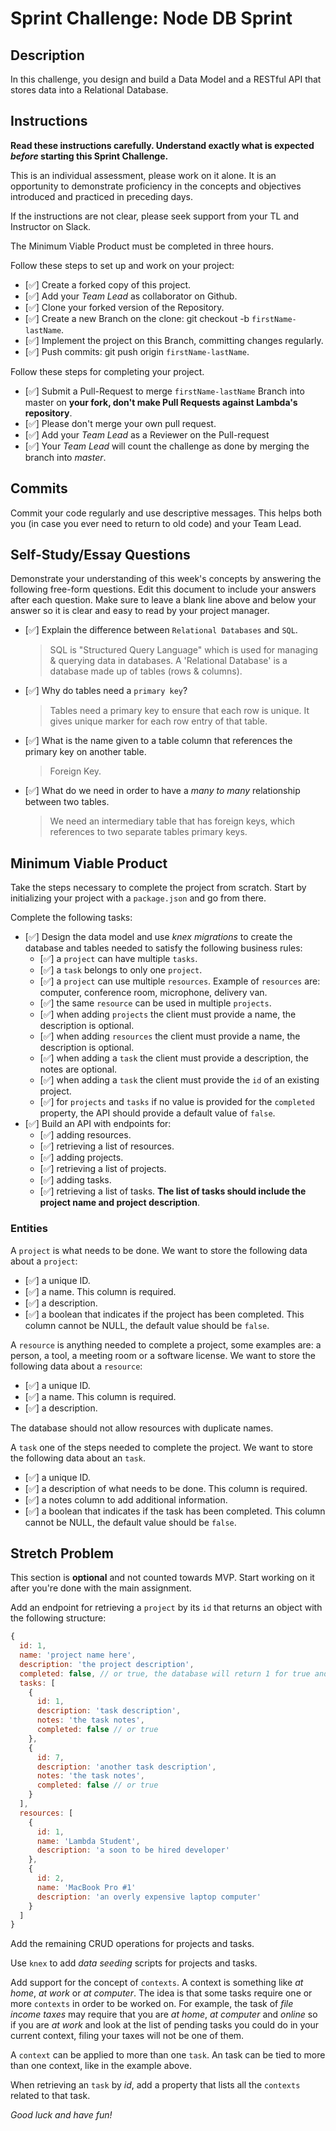 # Sprint Challenge: Node DB Sprint

## Description

In this challenge, you design and build a Data Model and a RESTful API that stores data into a Relational Database.

## Instructions

**Read these instructions carefully. Understand exactly what is expected _before_ starting this Sprint Challenge.**

This is an individual assessment, please work on it alone. It is an opportunity to demonstrate proficiency in the concepts and objectives introduced and practiced in preceding days.

If the instructions are not clear, please seek support from your TL and Instructor on Slack.

The Minimum Viable Product must be completed in three hours.

Follow these steps to set up and work on your project:

- [✅] Create a forked copy of this project.
- [✅] Add your _Team Lead_ as collaborator on Github.
- [✅] Clone your forked version of the Repository.
- [✅] Create a new Branch on the clone: git checkout -b `firstName-lastName`.
- [✅] Implement the project on this Branch, committing changes regularly.
- [✅] Push commits: git push origin `firstName-lastName`.

Follow these steps for completing your project.

- [✅] Submit a Pull-Request to merge `firstName-lastName` Branch into master on **your fork, don't make Pull Requests against Lambda's repository**.
- [✅] Please don't merge your own pull request.
- [✅] Add your _Team Lead_ as a Reviewer on the Pull-request
- [✅] Your _Team Lead_ will count the challenge as done by merging the branch into _master_.

## Commits

Commit your code regularly and use descriptive messages. This helps both you (in case you ever need to return to old code) and your Team Lead.

## Self-Study/Essay Questions

Demonstrate your understanding of this week's concepts by answering the following free-form questions. Edit this document to include your answers after each question. Make sure to leave a blank line above and below your answer so it is clear and easy to read by your project manager.

- [✅] Explain the difference between `Relational Databases` and `SQL`.

    > SQL is "Structured Query Language" which is used for managing & querying data in databases. A 'Relational Database' is a database made up of tables (rows & columns).

- [✅] Why do tables need a `primary key`?

    > Tables need a primary key to ensure that each row is unique. It gives unique marker for each row entry of that table.

- [✅] What is the name given to a table column that references the primary key on another table.

    > Foreign Key.

- [✅] What do we need in order to have a _many to many_ relationship between two tables.

    > We need an intermediary table that has foreign keys, which references to two separate tables primary keys.

## Minimum Viable Product

Take the steps necessary to complete the project from scratch. Start by initializing your project with a `package.json` and go from there.

Complete the following tasks:

- [✅] Design the data model and use _knex migrations_ to create the database and tables needed to satisfy the following business rules:
  - [✅] a `project` can have multiple `tasks`.
  - [✅] a `task` belongs to only one `project`.
  - [✅] a `project` can use multiple `resources`. Example of `resources` are: computer, conference room, microphone, delivery van.
  - [✅] the same `resource` can be used in multiple `projects`.
  - [✅] when adding `projects` the client must provide a name, the description is optional.
  - [✅] when adding `resources` the client must provide a name, the description is optional.
  - [✅] when adding a `task` the client must provide a description, the notes are optional.
  - [✅] when adding a `task` the client must provide the `id` of an existing project.
  - [✅] for `projects` and `tasks` if no value is provided for the `completed` property, the API should provide a default value of `false`.
- [✅] Build an API with endpoints for:
  - [✅] adding resources.
  - [✅] retrieving a list of resources.
  - [✅] adding projects.
  - [✅] retrieving a list of projects.
  - [✅] adding tasks.
  - [✅] retrieving a list of tasks. **The list of tasks should include the project name and project description**.

### Entities

A `project` is what needs to be done. We want to store the following data about a `project`:

- [✅] a unique ID.
- [✅] a name. This column is required.
- [✅] a description.
- [✅] a boolean that indicates if the project has been completed. This column cannot be NULL, the default value should be `false`.

A `resource` is anything needed to complete a project, some examples are: a person, a tool, a meeting room or a software license. We want to store the following data about a `resource`:

- [✅] a unique ID.
- [✅] a name. This column is required.
- [✅] a description.

The database should not allow resources with duplicate names.

A `task` one of the steps needed to complete the project. We want to store the following data about an `task`.

- [✅] a unique ID.
- [✅] a description of what needs to be done. This column is required.
- [✅] a notes column to add additional information.
- [✅] a boolean that indicates if the task has been completed. This column cannot be NULL, the default value should be `false`.

## Stretch Problem

This section is **optional** and not counted towards MVP. Start working on it after you're done with the main assignment.

Add an endpoint for retrieving a `project` by its `id` that returns an object with the following structure:

```js
{
  id: 1,
  name: 'project name here',
  description: 'the project description',
  completed: false, // or true, the database will return 1 for true and 0 for false, extra code is required to convert a 1 to true and a 0 to false.
  tasks: [
    {
      id: 1,
      description: 'task description',
      notes: 'the task notes',
      completed: false // or true
    },
    {
      id: 7,
      description: 'another task description',
      notes: 'the task notes',
      completed: false // or true
    }
  ],
  resources: [
    {
      id: 1,
      name: 'Lambda Student',
      description: 'a soon to be hired developer'
    },
    {
      id: 2,
      name: 'MacBook Pro #1'
      description: 'an overly expensive laptop computer'
    }
  ]
}
```

Add the remaining CRUD operations for projects and tasks.

Use `knex` to add _data seeding_ scripts for projects and tasks.

Add support for the concept of `contexts`. A context is something like _at home_, _at work_ or _at computer_. The idea is that some tasks require one or more `contexts` in order to be worked on. For example, the task of _file income taxes_ may require that you are _at home_, _at computer_ and _online_ so if you are _at work_ and look at the list of pending tasks you could do in your current context, filing your taxes will not be one of them.

A `context` can be applied to more than one `task`. An task can be tied to more than one context, like in the example above.

When retrieving an `task` by _id_, add a property that lists all the `contexts` related to that task.

_Good luck and have fun!_
